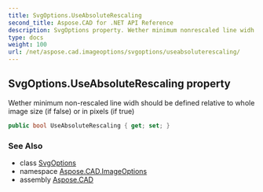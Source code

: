 ```yaml
---
title: SvgOptions.UseAbsoluteRescaling
second_title: Aspose.CAD for .NET API Reference
description: SvgOptions property. Wether minimum nonrescaled line widh should be defined relative to whole image size if false or in pixels if true
type: docs
weight: 100
url: /net/aspose.cad.imageoptions/svgoptions/useabsoluterescaling/
---
```

## SvgOptions.UseAbsoluteRescaling property

Wether minimum non-rescaled line widh should be defined relative to whole image size (if false) or in pixels (if true)

```csharp
public bool UseAbsoluteRescaling { get; set; }
```

### See Also

* class [SvgOptions](../)
* namespace [Aspose.CAD.ImageOptions](../../svgoptions/)
* assembly [Aspose.CAD](../../../)


